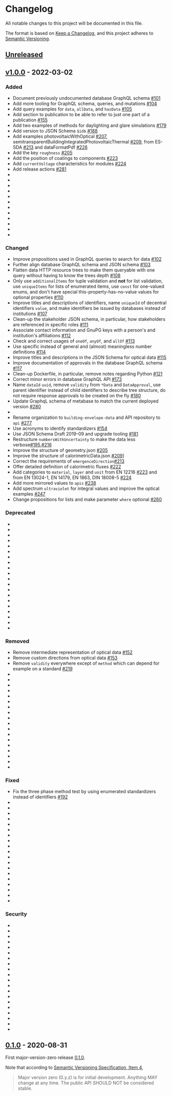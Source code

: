 # Changelog

All notable changes to this project will be documented in this file.

The format is based on
[Keep a Changelog](https://keepachangelog.com/en/1.0.0/),
and this project adheres to
[Semantic Versioning](https://semver.org/spec/v2.0.0.html).

## [Unreleased]

## [v1.0.0] - 2022-03-02

### Added

-   Document previously undocumented database GraphQL schema [#101](https://github.com/building-envelope-data/api/pull/101)
-   Add more tooling for GraphQL schema, queries, and mutations [#104](https://github.com/building-envelope-data/api/pull/104)
-   Add query examples for `data`, `allData`, and `hasData` [#105](https://github.com/building-envelope-data/api/pull/105)
-   Add section to publication to be able to refer to just one part of a publication [#155](https://github.com/building-envelope-data/api/pull/155)
-   Add two examples of methods for daylighting and glare simulations [#179](https://github.com/building-envelope-data/api/pull/179)
-   Add version to JSON Schema `$id`s [#188](https://github.com/building-envelope-data/api/pull/188)
-   Add examples photovoltaicWithOptical [#207](https://github.com/building-envelope-data/api/pull/207), semitransparentBuildingIntegratedPhotovoltaicThermal [#209](https://github.com/building-envelope-data/api/pull/209), from ES-SDA [#213](https://github.com/building-envelope-data/api/pull/213) and dataFormatPdf [#226](https://github.com/building-envelope-data/api/pull/226)
-   Add the key `roughness` [#205](https://github.com/building-envelope-data/api/pull/205)
-   Add the position of coatings to components [#223](https://github.com/building-envelope-data/api/pull/223)
-   Add `currentVoltage` characteristics for modules [#224](https://github.com/building-envelope-data/api/pull/224)
-   Add release actions [#281](https://github.com/building-envelope-data/api/pull/281)
-
-
-
-
-
-
-
-
-
-
-
-

### Changed

-   Improve propositions used in GraphQL queries to search for data [#102](https://github.com/building-envelope-data/api/pull/102)
-   Further align database GraphQL schema and JSON schema [#103](https://github.com/building-envelope-data/api/pull/103)
-   Flatten data HTTP resource trees to make them queryable with one query without having to know the trees depth [#108](https://github.com/building-envelope-data/api/pull/108)
-   Only use `additionalItems` for tuple validation and **not** for list validation, use `uniqueItems` for lists of enumerated items, use `const` for one-valued enums, and don't have special this-property-has-no-value values for optional properties [#110](https://github.com/building-envelope-data/api/pull/110)
-   Improve titles and descriptions of identifiers, name `uniqueId` of decentral identifiers `value`, and make identifiers be issued by databases instead of institutions [#107](https://github.com/building-envelope-data/api/pull/107)
-   Clean-up the stakeholder JSON schema, in particular, how stakeholders are referenced in specific roles [#111](https://github.com/building-envelope-data/api/pull/111)
-   Associate contact information and GnuPG keys with a person's and institution's affiliations [#112](https://github.com/building-envelope-data/api/pull/112)
-   Check and correct usages of `oneOf`, `anyOf`, and `allOf` [#113](https://github.com/building-envelope-data/api/pull/113)
-   Use specific instead of general and (almost) meaningless number definitions [#114](https://github.com/building-envelope-data/api/pull/114)
-   Improve titles and descriptions in the JSON Schema for optical data [#115](https://github.com/building-envelope-data/api/pull/115)
-   Improve documentation of approvals in the database GraphQL schema [#117](https://github.com/building-envelope-data/api/pull/117)
-   Clean-up Dockerfile, in particular, remove notes regarding Python [#121](https://github.com/building-envelope-data/api/pull/121)
-   Correct minor errors in database GraphQL API [#173](https://github.com/building-envelope-data/api/pull/173)
-   Name `dataId` `uuid`, remove `validity` from `*Data` and `DataApproval`, use parent identifier instead of child identifiers to describe tree structure, do not require response approvals to be created on the fly [#180](https://github.com/building-envelope-data/api/pull/180)
-   Update GraphqL schema of metabase to match the current deployed version [#280](https://github.com/building-envelope-data/api/pull/280)
-
-   Rename organization to `building-envelope-data` and API repository to `api` [#277](https://github.com/building-envelope-data/api/pull/277)
-   Use acronyms to identify standardizers [#154](https://github.com/building-envelope-data/api/pull/154)
-   Use JSON Schema Draft 2019-09 and upgrade tooling [#181](https://github.com/building-envelope-data/api/pull/181)
-   Restructure `numbersWithUncertainty` to make the data less verbose[#195](https://github.com/building-envelope-data/api/pull/195),[#216](https://github.com/building-envelope-data/api/pull/216)
-   Improve the structure of geometry.json [#205](https://github.com/building-envelope-data/api/pull/205)
-   Improve the structure of calorimetricData.json [#209](https://github.com/building-envelope-data/api/pull/209)]
-   Correct the requirements of `emergenceDirection`[#213](https://github.com/building-envelope-data/api/pull/213)
-   Offer detailed definition of calorimetric fluxes [#222](https://github.com/building-envelope-data/api/pull/222)
-   Add categories to `material`, `layer` and `unit` from EN 12216 [#223](https://github.com/building-envelope-data/api/pull/223) and from EN 13024-1, EN 14179, EN 1863, DIN 18008-5 [#224](https://github.com/building-envelope-data/api/pull/224)
-   Add more mirrored values to `apis` [#238](https://github.com/building-envelope-data/api/pull/238)
-   Add spectrum `ultraviolet` for integral values and improve the optical examples [#247](https://github.com/building-envelope-data/api/pull/247)
-   Change propositions for lists and make parameter `where` optional [#260](https://github.com/building-envelope-data/api/pull/260)

### Deprecated

-
-
-
-
-
-
-
-
-
-
-
-
-
-
-
-
-
-
-
-

### Removed

-   Remove intermediate representation of optical data [#152](https://github.com/building-envelope-data/api/pull/152)
-   Remove custom directions from optical data [#153](https://github.com/building-envelope-data/api/pull/153)
-   Remove `validity` everywhere except of `method` which can depend for example on a standard [#219](https://github.com/building-envelope-data/api/pull/219)
-
-
-
-
-
-
-
-
-
-
-
-
-
-
-
-
-
-

### Fixed

-   Fix the three phase method test by using enumerated standardizers instead of identifiers [#192](https://github.com/building-envelope-data/api/pull/192)
-
-
-
-
-
-
-
-
-
-
-
-
-
-
-
-
-
-
-

### Security

-
-
-
-
-
-
-
-
-
-
-
-
-
-
-
-
-
-
-
-

## [0.1.0] - 2020-08-31

First major-version-zero release
[0.1.0](https://semver.org/#how-should-i-deal-with-revisions-in-the-0yz-initial-development-phase).

Note that according to
[Semantic Versioning Specification, Item 4](https://semver.org/#spec-item-4),

> Major version zero (0.y.z) is for initial development. Anything MAY change at
> any time. The public API SHOULD NOT be considered stable.

[Unreleased]: https://github.com/building-envelope-data/api/compare/v1.0.0...HEAD

[v1.0.0]: https://github.com/building-envelope-data/api/compare/0.1.0...v1.0.0

[0.1.0]: https://github.com/building-envelope-data/api/releases/tag/v0.1.0
